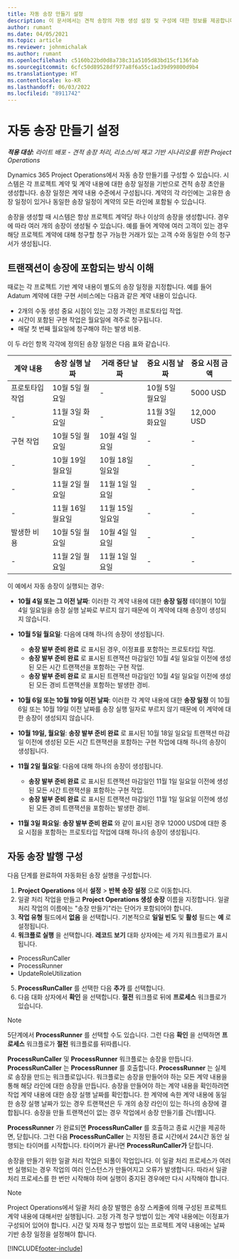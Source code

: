 ```yaml
---
title: 자동 송장 만들기 설정
description: 이 문서에서는 견적 송장의 자동 생성 설정 및 구성에 대한 정보를 제공합니다.
author: rumant
ms.date: 04/05/2021
ms.topic: article
ms.reviewer: johnmichalak
ms.author: rumant
ms.openlocfilehash: c5160b22bd0d8a738c31a5105d83bd15cf136fab
ms.sourcegitcommit: 6cfc50d89528df977a8f6a55c1ad39d99800d9b4
ms.translationtype: HT
ms.contentlocale: ko-KR
ms.lasthandoff: 06/03/2022
ms.locfileid: "8911742"
---
```

# <a name="set-up-automatic-invoice-creation"></a>자동 송장 만들기 설정 
 
_**적용 대상:** 라이트 배포 - 견적 송장 처리, 리소스/비 재고 기반 시나리오를 위한 Project Operations_

Dynamics 365 Project Operations에서 자동 송장 만들기를 구성할 수 있습니다. 시스템은 각 프로젝트 계약 및 계약 내용에 대한 송장 일정을 기반으로 견적 송장 초안을 생성합니다. 송장 일정은 계약 내용 수준에서 구성됩니다. 계약의 각 라인에는 고유한 송장 일정이 있거나 동일한 송장 일정이 계약의 모든 라인에 포함될 수 있습니다.

송장을 생성할 때 시스템은 항상 프로젝트 계약당 하나 이상의 송장을 생성합니다. 경우에 따라 여러 개의 송장이 생성될 수 있습니다. 예를 들어 계약에 여러 고객이 있는 경우 해당 프로젝트 계약에 대해 청구할 청구 가능한 거래가 있는 고객 수와 동일한 수의 청구서가 생성됩니다.

## <a name="understand-how-transactions-are-included-on-an-invoice"></a>트랜잭션이 송장에 포함되는 방식 이해 

때로는 각 프로젝트 기반 계약 내용이 별도의 송장 일정을 지정합니다. 예를 들어 Adatum 계약에 대한 구현 서비스에는 다음과 같은 계약 내용이 있습니다.

- 2개의 수동 생성 중요 시점이 있는 고정 가격인 프로토타입 작업.
- 시간이 포함된 구현 작업은 월요일에 격주로 청구됩니다.
- 매달 첫 번째 월요일에 청구해야 하는 발생 비용.

이 두 라인 항목 각각에 정의된 송장 일정은 다음 표와 같습니다.

| 계약 내용 | 송장 실행 날짜 | 거래 중단 날짜 | 중요 시점 날짜 | 중요 시점 금액 |
| --- | --- | --- | --- | --- |
| 프로토타입 작업 | 10월 5일 월요일 | - | 10월 5일 월요일 | 5000 USD |
| - | 11월 3일 화요일 | - | 11월 3일 화요일 | 12,000 USD |
| 구현 작업 | 10월 5일 월요일 | 10월 4일 일요일 | - | - |
| - | 10월 19일 월요일 | 10월 18일 일요일 | - | - |
| - | 11월 2일 월요일 | 11월 1일 일요일 | - | - |
| - | 11월 16일 월요일 | 11월 15일 일요일 | - | - |
| 발생한 비용 | 10월 5일 월요일 | 10월 4일 일요일 | - | - |
| - | 11월 2일 월요일 | 11월 1일 일요일 | - | - |

이 예에서 자동 송장이 실행되는 경우:

- **10월 4일 또는 그 이전 날짜**: 이러한 각 계약 내용에 대한 **송장 일정** 테이블이 10월 4일 일요일을 송장 실행 날짜로 부르지 않기 때문에 이 계약에 대해 송장이 생성되지 않습니다.
- **10월 5일 월요일**: 다음에 대해 하나의 송장이 생성됩니다.

    - **송장 발부 준비 완료** 로 표시된 경우, 이정표를 포함하는 프로토타입 작업.
    - **송장 발부 준비 완료** 로 표시된 트랜잭션 마감일인 10월 4일 일요일 이전에 생성된 모든 시간 트랜잭션을 포함하는 구현 작업.
    - **송장 발부 준비 완료** 로 표시된 트랜잭션 마감일인 10월 4일 일요일 이전에 생성된 모든 경비 트랜잭션을 포함하는 발생한 경비.
  
- **10월 6일 또는 10월 19일 이전 날짜**: 이러한 각 계약 내용에 대한 **송장 일정** 이 10월 6일 또는 10월 19일 이전 날짜를 송장 실행 일자로 부르지 않기 때문에 이 계약에 대한 송장이 생성되지 않습니다.
- **10월 19일, 월요일**: **송장 발부 준비 완료** 로 표시된 10월 18일 일요일 트랜잭션 마감일 이전에 생성된 모든 시간 트랜잭션을 포함하는 구현 작업에 대해 하나의 송장이 생성됩니다.
- **11월 2일 월요일**: 다음에 대해 하나의 송장이 생성됩니다.

    - **송장 발부 준비 완료** 로 표시된 트랜잭션 마감일인 11월 1일 일요일 이전에 생성된 모든 시간 트랜잭션을 포함하는 구현 작업.
    - **송장 발부 준비 완료** 로 표시된 트랜잭션 마감일인 11월 1일 일요일 이전에 생성된 모든 경비 트랜잭션을 포함하는 발생한 경비.

- **11월 3일 화요일**: **송장 발부 준비 완료** 와 같이 표시된 경우 12000 USD에 대한 중요 시점을 포함하는 프로토타입 작업에 대해 하나의 송장이 생성됩니다.

## <a name="configure-automatic-invoicing"></a>자동 송장 발행 구성

다음 단계를 완료하여 자동화된 송장 실행을 구성합니다.

1. **Project Operations** 에서 **설정** > **반복 송장 설정** 으로 이동합니다.
2. 일괄 처리 작업을 만들고 **Project Operations 생성 송장** 이름을 지정합니다. 일괄 처리 작업의 이름에는 "송장 만들기"라는 단어가 포함되어야 합니다.
3. **작업 유형** 필드에서 **없음** 을 선택합니다. 기본적으로 **일일 빈도** 및 **활성** 필드는 **예** 로 설정됩니다.
4. **워크플로 실행** 을 선택합니다. **레코드 보기** 대화 상자에는 세 가지 워크플로가 표시됩니다.

- ProcessRunCaller
- ProcessRunner
- UpdateRoleUtilization

5. **ProcessRunCaller** 를 선택한 다음 **추가** 를 선택합니다.
6. 다음 대화 상자에서 **확인** 을 선택합니다. **절전** 워크플로 뒤에 **프로세스** 워크플로가 있습니다. 

> [!NOTE]
> 5단계에서 **ProcessRunner** 를 선택할 수도 있습니다. 그런 다음 **확인** 을 선택하면 **프로세스** 워크플로가 **절전** 워크플로를 뒤따릅니다.

**ProcessRunCaller** 및 **ProcessRunner** 워크플로는 송장을 만듭니다. **ProcessRunCaller** 는 **ProcessRunner** 를 호출합니다. **ProcessRunner** 는 실제로 송장을 만드는 워크플로입니다. 워크플로는 송장을 만들어야 하는 모든 계약 내용을 통해 해당 라인에 대한 송장을 만듭니다. 송장을 만들어야 하는 계약 내용을 확인하려면 작업 계약 내용에 대한 송장 실행 날짜를 확인합니다. 한 계약에 속한 계약 내용에 동일한 송장 실행 날짜가 있는 경우 트랜잭션은 두 개의 송장 라인이 있는 하나의 송장에 결합됩니다. 송장을 만들 트랜잭션이 없는 경우 작업에서 송장 만들기를 건너뜁니다.

**ProcessRunner** 가 완료되면 **ProcessRunCaller** 를 호출하고 종료 시간을 제공하면, 닫힙니다. 그런 다음 **ProcessRunCaller** 는 지정된 종료 시간에서 24시간 동안 실행되는 타이머를 시작합니다. 타이머가 끝나면 **ProcessRunCaller가** 닫힙니다.

송장을 만들기 위한 일괄 처리 작업은 되풀이 작업입니다. 이 일괄 처리 프로세스가 여러 번 실행되는 경우 작업의 여러 인스턴스가 만들어지고 오류가 발생합니다. 따라서 일괄 처리 프로세스를 한 번만 시작해야 하며 실행이 중지된 경우에만 다시 시작해야 합니다.

> [!NOTE]
> Project Operations에서 일괄 처리 송장 발행은 송장 스케줄에 의해 구성된 프로젝트 계약 내용에 대해서만 실행됩니다. 고정 가격 청구 방법이 있는 계약 내용에는 이정표가 구성되어 있어야 합니다. 시간 및 자재 청구 방법이 있는 프로젝트 계약 내용에는 날짜 기반 송장 일정을 설정해야 합니다.


[!INCLUDE[footer-include](../../includes/footer-banner.md)]
